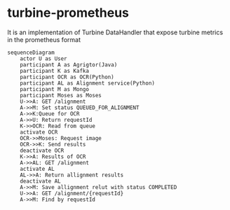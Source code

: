 # turbine-prometheus
It is an implementation of Turbine DataHandler that expose turbine metrics in the prometheus format

```mermaid
sequenceDiagram
    actor U as User 
    participant A as Agrigtor(Java) 
    participant K as Kafka
    participant OCR as OCR(Python)
    participant AL as Alignment service(Python)
    participant M as Mongo
    participant Moses as Moses
    U->>A: GET /alignment
    A->>M: Set status QUEUED_FOR_ALIGNMENT
    A->>K:Queue for OCR
    A->>U: Return requestId
    K->>OCR: Read from queue
    activate OCR
    OCR->>Moses: Request image
    OCR->>K: Send results
    deactivate OCR
    K->>A: Results of OCR
    A->>AL: GET /alignment
    activate AL
    AL->>A: Return allignment results
    deactivate AL
    A->>M: Save allignment relut with status COMPLETED
    U->>A: GET /alignment/{requestId}
    A->>M: Find by requestId
```
